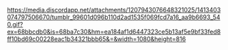 https://media.discordapp.net/attachments/1207943076648321025/1413403074797506670/tumblr_99601d096b110d2ad1535f069fcd7a16_aa9b6693_540.gif?ex=68bbcdb0&is=68ba7c30&hm=ea184af1d6447323ce5b13af5e9bf33fed8ff10bd69c00228eac1b34321bbb65&=&width=1080&height=816

